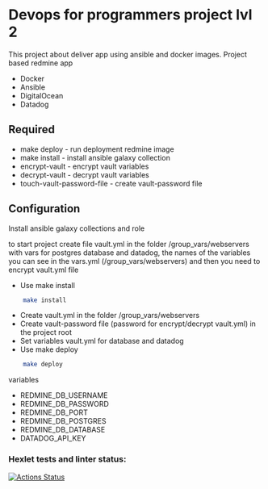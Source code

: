# Devops for programmers project lvl 2

This project about deliver app using ansible and docker images.
Project based redmine app
- Docker
- Ansible
- DigitalOcean
- Datadog

## Required
- make deploy - run deployment redmine image
- make install - install ansible galaxy collection
- encrypt-vault - encrypt vault variables
- decrypt-vault - decrypt vault variables
- touch-vault-password-file - create vault-password file

## Configuration
Install ansible galaxy collections and role

to start project create file vault.yml in the folder /group_vars/webservers with vars for postgres database and datadog, the names of the variables you can see in the vars.yml (/group_vars/webservers) and then you need to encrypt vault.yml file

- Use make install
```sh
    make install
```
- Create vault.yml in the folder /group_vars/webservers 
- Create vault-password file (password for encrypt/decrypt vault.yml) in the project root
- Set variables vault.yml for database and datadog
- Use make deploy
```sh
    make deploy
```
variables

- REDMINE_DB_USERNAME
- REDMINE_DB_PASSWORD
- REDMINE_DB_PORT
- REDMINE_DB_POSTGRES
- REDMINE_DB_DATABASE
- DATADOG_API_KEY

### Hexlet tests and linter status:
[![Actions Status](https://github.com/strdmitriy/devops-for-programmers-project-lvl2/workflows/hexlet-check/badge.svg)](https://github.com/strdmitriy/devops-for-programmers-project-lvl2/actions)
